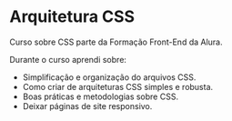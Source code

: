 # Arquitetura CSS
Curso sobre CSS parte da Formação Front-End da Alura.

Durante o curso aprendi sobre:

- Simplificação e organização do arquivos CSS.
- Como criar de arquiteturas CSS simples e robusta.
- Boas práticas e metodologias sobre CSS.
- Deixar páginas de site responsivo.

